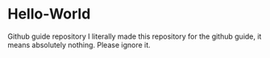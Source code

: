 # Hello-World
Github guide repository
I literally made this repository for the github guide, it means absolutely nothing.
Please ignore it.
